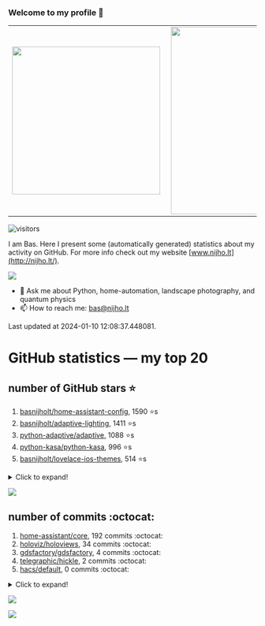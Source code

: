 ### Welcome to my profile 👋

<center>
  <table>
    <tr>
        <td><img width="300px" align="left" src="https://github-readme-stats.vercel.app/api/top-langs/?username=basnijholt&hide=TeX,Jupyter%20Notebook&layout=compact&theme=radical" /></td>
        <td><img align='right' src="https://github-readme-stats.vercel.app/api?username=basnijholt&show_icons=true&theme=radical" width="380"></td>
    </tr>
  </table>
</center>

![visitors](https://visitor-badge.glitch.me/badge?page_id=basnijholt.visitor-badge)

I am Bas. Here I present some (automatically generated) statistics about my activity on GitHub. For more info check out my website [www.nijho.lt](http://nijho.lt/).

![](https://www.nijho.lt/authors/admin/avatar_hu9e60e4b9bc120dfb6a666009f2878da6_182107_250x250_fill_q90_lanczos_center.jpg)

- 💬 Ask me about Python, home-automation, landscape photography, and quantum physics
- 📫 How to reach me: bas@nijho.lt

Last updated at 2024-01-10 12:08:37.448081.

# GitHub statistics — my top 20

## number of GitHub stars ⭐️

1. [basnijholt/home-assistant-config](https://github.com/basnijholt/home-assistant-config/), 1590 ⭐️s
2. [basnijholt/adaptive-lighting](https://github.com/basnijholt/adaptive-lighting/), 1411 ⭐️s
3. [python-adaptive/adaptive](https://github.com/python-adaptive/adaptive/), 1088 ⭐️s
4. [python-kasa/python-kasa](https://github.com/python-kasa/python-kasa/), 996 ⭐️s
5. [basnijholt/lovelace-ios-themes](https://github.com/basnijholt/lovelace-ios-themes/), 514 ⭐️s
<details><summary>Click to expand!</summary>

6. [basnijholt/lovelace-ios-dark-mode-theme](https://github.com/basnijholt/lovelace-ios-dark-mode-theme/), 432 ⭐️s
7. [basnijholt/miflora](https://github.com/basnijholt/miflora/), 360 ⭐️s
8. [basnijholt/rsync-time-machine.py](https://github.com/basnijholt/rsync-time-machine.py/), 357 ⭐️s
9. [topocm/topocm_content](https://github.com/topocm/topocm_content/), 259 ⭐️s
10. [basnijholt/home-assistant-streamdeck-yaml](https://github.com/basnijholt/home-assistant-streamdeck-yaml/), 157 ⭐️s
11. [basnijholt/unidep](https://github.com/basnijholt/unidep/), 116 ⭐️s
12. [basnijholt/home-assistant-macbook-touch-bar](https://github.com/basnijholt/home-assistant-macbook-touch-bar/), 94 ⭐️s
13. [kwant-project/kwant](https://github.com/kwant-project/kwant/), 80 ⭐️s
14. [basnijholt/markdown-code-runner](https://github.com/basnijholt/markdown-code-runner/), 77 ⭐️s
15. [basnijholt/home-assistant-streamdeck-yaml-addon](https://github.com/basnijholt/home-assistant-streamdeck-yaml-addon/), 55 ⭐️s
16. [basnijholt/aiokef](https://github.com/basnijholt/aiokef/), 34 ⭐️s
17. [basnijholt/thesis-cover](https://github.com/basnijholt/thesis-cover/), 29 ⭐️s
18. [basnijholt/adaptive-scheduler](https://github.com/basnijholt/adaptive-scheduler/), 23 ⭐️s
19. [basnijholt/instacron](https://github.com/basnijholt/instacron/), 20 ⭐️s
20. [kwant-project/kwant-tutorial-2016](https://github.com/kwant-project/kwant-tutorial-2016/), 18 ⭐️s

</details>

![](https://github.com/basnijholt/basnijholt/raw/main/stars_over_time.png)

## number of commits :octocat:

1. [home-assistant/core](https://github.com/home-assistant/core/), 192 commits :octocat:
2. [holoviz/holoviews](https://github.com/holoviz/holoviews/), 34 commits :octocat:
3. [gdsfactory/gdsfactory](https://github.com/gdsfactory/gdsfactory/), 4 commits :octocat:
4. [telegraphic/hickle](https://github.com/telegraphic/hickle/), 2 commits :octocat:
5. [hacs/default](https://github.com/hacs/default/), 0 commits :octocat:
<details><summary>Click to expand!</summary>

6. [basnijholt/conda-recipes](https://github.com/basnijholt/conda-recipes/), 0 commits :octocat:
7. [census-instrumentation/opencensus-python](https://github.com/census-instrumentation/opencensus-python/), 0 commits :octocat:
8. [sammchardy/python-binance](https://github.com/sammchardy/python-binance/), 0 commits :octocat:
9. [binder-project/binder](https://github.com/binder-project/binder/), 0 commits :octocat:
10. [basnijholt/day-one-story-sender](https://github.com/basnijholt/day-one-story-sender/), 0 commits :octocat:
11. [basnijholt/wenfire](https://github.com/basnijholt/wenfire/), 0 commits :octocat:
12. [conda-forge/jupyter_cms-feedstock](https://github.com/conda-forge/jupyter_cms-feedstock/), 0 commits :octocat:
13. [conda-forge/freecad-feedstock](https://github.com/conda-forge/freecad-feedstock/), 0 commits :octocat:
14. [lkorth/jekyll-500px-embed](https://github.com/lkorth/jekyll-500px-embed/), 0 commits :octocat:
15. [conda-forge/conda-forge-pinning-feedstock](https://github.com/conda-forge/conda-forge-pinning-feedstock/), 0 commits :octocat:
16. [kalkih/mini-media-player](https://github.com/kalkih/mini-media-player/), 0 commits :octocat:
17. [basnijholt/molecular-dynamics-Python](https://github.com/basnijholt/molecular-dynamics-Python/), 0 commits :octocat:
18. [conda-forge/adaptive-feedstock](https://github.com/conda-forge/adaptive-feedstock/), 0 commits :octocat:
19. [basnijholt/Casimir-programming](https://github.com/basnijholt/Casimir-programming/), 0 commits :octocat:
20. [executablebooks/MyST-NB](https://github.com/executablebooks/MyST-NB/), 0 commits :octocat:

</details>

![](https://github.com/basnijholt/basnijholt/raw/main/commits_per_hour.png)

![](https://github.com/basnijholt/basnijholt/raw/main/commits_per_weekday.png)

